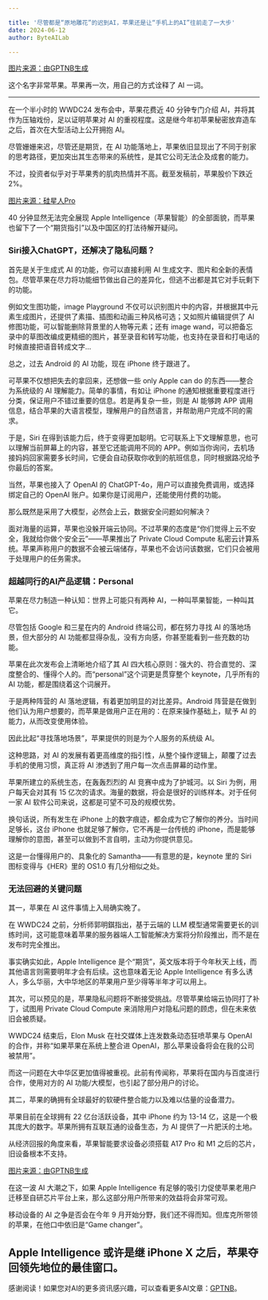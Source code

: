 ```yaml
---

title: '尽管都是“原地雕花”的迟到AI，苹果还是让“手机上的AI”往前走了一大步'
date: 2024-06-12
author: ByteAILab

---
```


[图片来源：由GPTNB生成](http://www.jesonc.com/upload/3B33CB85B496C0CB6FBA4C2BD79320AD/1718070565723/FqsHW-m02yg_9KIHWu6ykQbeA74u.png)

这个名字非常苹果。苹果再一次，用自己的方式诠释了 AI 一词。

---


在一个半小时的 WWDC24 发布会中，苹果花费近 40 分钟专门介绍 AI，并将其作为压轴戏份，足以证明苹果对 AI 的重视程度。这是继今年初苹果秘密放弃造车之后，首次在大型活动上公开拥抱 AI。

尽管姗姗来迟，尽管还是期货，在 AI 功能落地上，苹果依旧显现出了不同于别家的思考路径，更加突出其生态带来的系统性，是其它公司无法企及成套的能力。

不过，投资者似乎对于苹果秀的肌肉热情并不高。截至发稿前，苹果股价下跌近 2%。

[图片来源：硅星人Pro](http://www.jesonc.com/FjBzFyEtObXs8xjseNsaAleCGq9V)

40 分钟显然无法完全展现 Apple Intelligence（苹果智能）的全部面貌，而苹果也留下了一个“期货指引”以及中国区的打法待解开疑问。

### Siri接入ChatGPT，还解决了隐私问题？

首先是关于生成式 AI 的功能，你可以直接利用 AI 生成文字、图片和全新的表情包。尽管苹果在尽力将功能细节做出自己的差异化，但逃不出都是其它对手玩剩下的功能。

例如文生图功能，image Playground 不仅可以识别图片中的内容，并根据其中元素生成图片，还提供了素描、插图和动画三种风格可选；又如照片编辑提供了 AI 修图功能，可以智能删除背景里的人物等元素；还有 image wand，可以把备忘录中的草图改编成更精细的图片，甚至录音和转写功能，也支持在录音和打电话的时候直接把语音转成文字...

总之，过去 Android 的 AI 功能，现在 iPhone 终于跟进了。

可苹果不仅想把失去的拿回来，还想做一些 only Apple can do 的东西——整合为系统级的 AI 理解能力。简单的事情，有如让 iPhone 的通知根据重要程度进行分类，保证用户不错过重要的信息。若是再复杂一些，则是 AI 能够跨 APP 调用信息，结合苹果的大语言模型，理解用户的自然语言，并帮助用户完成不同的需求。

于是，Siri 在得到该能力后，终于变得更加聪明。它可联系上下文理解意思，也可以理解当前屏幕上的内容，甚至它还能调用不同的 APP。例如当你询问，去机场接妈妈回家需要多长时间，它便会自动获取你收到的航班信息，同时根据路况给予你最后的答案。

当然，苹果也接入了 OpenAI 的 ChatGPT-4o，用户可以直接免费调用，或选择绑定自己的 OpenAI 账户。如果你是订阅用户，还能使用付费的功能。

那么既然是采用了大模型，必然会上云，数据安全问题如何解决？

面对海量的运算，苹果也没躲开端云协同。不过苹果的态度是“你们觉得上云不安全，我就给你做个安全云”——苹果推出了 Private Cloud Compute 私密云计算系统。苹果声称用户的数据不会被云端储存，苹果也不会访问该数据，它们只会被用于处理用户的任务需求。

### 超越同行的AI产品逻辑：Personal

苹果在尽力制造一种认知：世界上可能只有两种 AI，一种叫苹果智能，一种叫其它。

尽管包括 Google 和三星在内的 Android 终端公司，都在努力寻找 AI 的落地场景，但大部分的 AI 功能都显得杂乱，没有方向感，你甚至能看到一些充数的功能。

苹果在此次发布会上清晰地介绍了其 AI 四大核心原则：强大的、符合直觉的、深度整合的、懂得个人的。而“personal”这个词更是贯穿整个 keynote，几乎所有的 AI 功能，都是围绕着这个词展开。

于是两种阵营的 AI 落地逻辑，有着更加明显的对比差异。Android 阵营是在做到他们认为用户想要的，而苹果是做用户正在用的：在原来操作基础上，赋予 AI 的能力，从而改变使用体验。

因此比起“寻找落地场景”，苹果提供的则是为个人服务的系统级 AI。

这种思路，对 AI 的发展有着更高维度的指引性，从整个操作逻辑上，颠覆了过去手机的使用习惯，真正将 AI 渗透到了用户每一次点击屏幕的动作里。

苹果所建立的系统生态，在轰轰烈烈的 AI 竞赛中成为了护城河。以 Siri 为例，用户每天会对其有 15 亿次的请求。海量的数据，将会是很好的训练样本。对于任何一家 AI 软件公司来说，这都是可望不可及的规模优势。

换句话说，所有发生在 iPhone 上的数字痕迹，都会成为它了解你的养分。当时间足够长，这台 iPhone 也就足够了解你，它不再是一台传统的 iPhone，而是能够理解你的意图，甚至可以做到不言自明，主动为你提供意见。

这是一台懂得用户的、具象化的 Samantha——有意思的是，keynote 里的 Siri 图标变得与《HER》里的 OS1.0 有几分相似之处。

### 无法回避的关键问题

其一，苹果在 AI 这件事情上入局确实晚了。

在 WWDC24 之前，分析师郭明錤指出，基于云端的 LLM 模型通常需要更长的训练时间，这可能意味着苹果的服务器端人工智能解决方案将分阶段推出，而不是在发布时完全推出。

事实确实如此，Apple Intelligence 是个“期货”，英文版本将于今年秋天上线，而其他语言则需要明年才会有后续。这也意味着无论 Apple Intelligence 有多么诱人，多么华丽，大中华地区的苹果用户至少得等半年才可以用上。

其次，可以预见的是，苹果隐私问题将不断接受挑战。尽管苹果给端云协同打了补丁，试图用 Private Cloud Compute 来消除用户对隐私问题的顾虑，但在未来依旧会被质疑。

WWDC24 结束后，Elon Musk 在社交媒体上连发数条动态狂喷苹果与 OpenAI 的合作，并称“如果苹果在系统上整合进 OpenAI，那么苹果设备将会在我的公司被禁用”。

而这一问题在大中华区更加值得被重视。此前有传闻称，苹果将在国内与百度进行合作，使用对方的 AI 功能/大模型，也引起了部分用户的讨论。

其二，苹果的确拥有全球最好的软硬件整合能力以及难以估量的设备潜力。

苹果目前在全球拥有 22 亿台活跃设备，其中 iPhone 约为 13-14 亿，这是一个极其庞大的数字。苹果所拥有互联互通的设备生态，为 AI 提供了一片肥沃的土地。

从经济回报的角度来看，苹果智能要求设备必须搭载 A17 Pro 和 M1 之后的芯片，旧设备根本不支持。

[图片来源：由GPTNB生成](http://www.jesonc.com/FqoNV-ok23w2VU2VGCLzmAgMehPO)

在这一波 AI 大潮之下，如果 Apple Intelligence 有足够的吸引力促使苹果老用户迁移至自研芯片平台上来，那么这部分用户所带来的效益将会非常可观。

移动设备的 AI 之争是否会在今年 9 月开始分野，我们还不得而知。但库克所带领的苹果，在他口中依旧是“Game changer”。

Apple Intelligence 或许是继 iPhone X 之后，苹果夺回领先地位的最佳窗口。
---
感谢阅读！如果您对AI的更多资讯感兴趣，可以查看更多AI文章：[GPTNB](https://gptnb.com)。